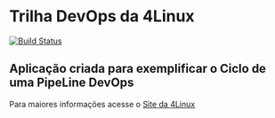 # Trilha DevOps da 4Linux

<!-- Altere a Flag abaixo com sua URL do Travis -->
[![Build Status](https://travis-ci.com/J3remias-Barcelos/DevOpsLab-HelloWorld.svg?branch=master)](https://travis-ci.com/J3remias-Barcelos/DevOpsLab-HelloWorld)

## Aplicação criada para exemplificar o Ciclo de uma PipeLine DevOps


Para maiores informações acesse o [Site da 4Linux](https://www.4linux.com.br/cursos/devops)
